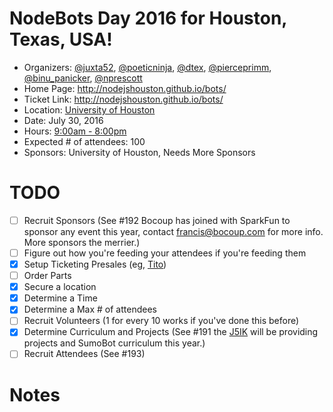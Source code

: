 # NodeBots Day 2016 for Houston, Texas, USA!

 - Organizers: [@juxta52](https://twitter.com/juxta52), [@poeticninja](https://twitter.com/poeticninja), [@dtex](https://twitter.com/dtex), [@pierceprimm](https://twitter.com/pierceprimm), [@binu_panicker](https://twitter.com/binu_panicker), [@nprescott](https://github.com/nprescott)
 - Home Page: http://nodejshouston.github.io/bots/
 - Ticket Link: http://nodejshouston.github.io/bots/
 - Location: [University of Houston](http://nodejshouston.github.io/bots/#location)
 - Date: July 30, 2016
 - Hours: [9:00am - 8:00pm](http://nodejshouston.github.io/bots/#agenda)
 - Expected # of attendees: 100
 - Sponsors: University of Houston, Needs More Sponsors

# TODO

 - [ ] Recruit Sponsors (See #192 Bocoup has joined with SparkFun to sponsor any event this year, contact francis@bocoup.com for more info. More sponsors the merrier.)
 - [ ] Figure out how you're feeding your attendees if you're feeding them
 - [x] Setup Ticketing Presales (eg, [Tito](https://ti.to/))
 - [ ] Order Parts
 - [x] Secure a location
 - [x] Determine a Time
 - [x] Determine a Max # of attendees
 - [ ] Recruit Volunteers (1 for every 10 works if you've done this before)
 - [x] Determine Curriculum and Projects (See #191 the [J5IK](https://www.sparkfun.com/nodebots2016) will be providing projects and SumoBot curriculum this year.)
 - [ ] Recruit Attendees (See #193)

# Notes
